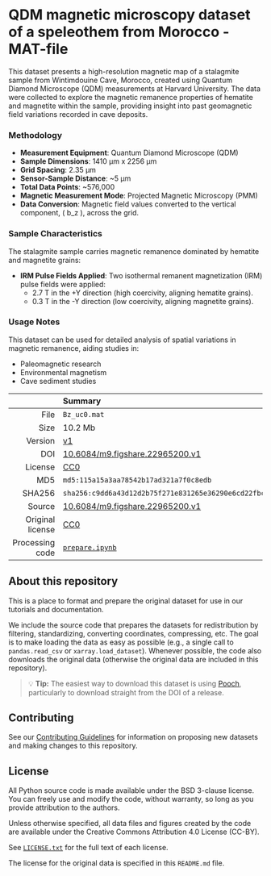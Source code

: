 # QDM magnetic microscopy dataset of a speleothem from Morocco - MAT-file

This dataset presents a high-resolution magnetic map of a stalagmite sample from Wintimdouine Cave, Morocco, created using Quantum Diamond Microscope (QDM) measurements at Harvard University. The data were collected to explore the magnetic remanence properties of hematite and magnetite within the sample, providing insight into past geomagnetic field variations recorded in cave deposits.

### Methodology

- **Measurement Equipment**: Quantum Diamond Microscope (QDM)
- **Sample Dimensions**: 1410 μm x 2256 μm
- **Grid Spacing**: 2.35 μm
- **Sensor-Sample Distance**: ~5 μm
- **Total Data Points**: ~576,000
- **Magnetic Measurement Mode**: Projected Magnetic Microscopy (PMM)  
- **Data Conversion**: Magnetic field values converted to the vertical component, \( b_z \), across the grid.

### Sample Characteristics

The stalagmite sample carries magnetic remanence dominated by hematite and magnetite grains:
- **IRM Pulse Fields Applied**: Two isothermal remanent magnetization (IRM) pulse fields were applied:
  - 2.7 T in the +Y direction (high coercivity, aligning hematite grains).
  - 0.3 T in the -Y direction (low coercivity, aligning magnetite grains).

### Usage Notes

This dataset can be used for detailed analysis of spatial variations in magnetic remanence, aiding studies in:
- Paleomagnetic research
- Environmental magnetism
- Cave sediment studies

| | Summary |
|--:|:--|
| File | `Bz_uc0.mat` |
| Size | 10.2 Mb |
| Version | [v1](https://github.com/fatiando-data/CHANGEME/releases/latest) |
| DOI | [10.6084/m9.figshare.22965200.v1](https://doi.org/10.6084/m9.figshare.22965200.v1) |
| License | [CC0](https://creativecommons.org/publicdomain/zero/1.0/) |
| MD5 | `md5:115a15a3aa78542b17ad321a7f0c8edb` |
| SHA256 | `sha256:c9dd6a43d12d2b75f271e831265e36290e6cd22fbcd747233ef756bef0b69888` |
| Source | [10.6084/m9.figshare.22965200.v1](https://doi.org/10.6084/m9.figshare.22965200.v1) |
| Original license |  [CC0](https://creativecommons.org/publicdomain/zero/1.0/)  |
| Processing code | [`prepare.ipynb`](https://nbviewer.org/github/fatiando-data/CHANGEME/blob/main/prepare.ipynb) |

## About this repository

This is a place to format and prepare the original dataset for use in our
tutorials and documentation.

We include the source code that prepares the datasets for redistribution by
filtering, standardizing, converting coordinates, compressing, etc.
The goal is to make loading the data as easy as possible (e.g., a single call
to `pandas.read_csv` or `xarray.load_dataset`).
Whenever possible, the code also downloads the original data (otherwise the
original data are included in this repository).

> 💡 **Tip:** The easiest way to download this dataset is using
> [Pooch](https://www.fatiando.org/pooch), particularly to download straight
> from the DOI of a release.

## Contributing

See our [Contributing Guidelines][contrib] for information on proposing new
datasets and making changes to this repository.

## License

All Python source code is made available under the BSD 3-clause license. You
can freely use and modify the code, without warranty, so long as you provide
attribution to the authors.

Unless otherwise specified, all data files and figures created by the code are
available under the Creative Commons Attribution 4.0 License (CC-BY).

See [`LICENSE.txt`](LICENSE.txt) for the full text of each license.

The license for the original data is specified in this `README.md` file.


[contrib]: https://github.com/fatiando-data/.github/blob/main/CONTRIBUTING.md
